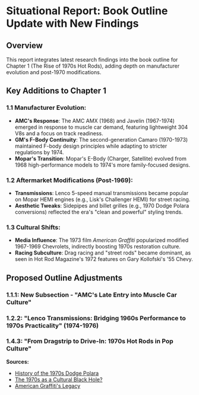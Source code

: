 # Situational Report: Book Outline Update with New Findings

## Overview
This report integrates latest research findings into the book outline for Chapter 1 (The Rise of 1970s Hot Rods), adding depth on manufacturer evolution and post-1970 modifications.

## Key Additions to Chapter 1
### 1.1 Manufacturer Evolution:
- **AMC's Response**: The AMC AMX (1968) and Javelin (1967-1974) emerged in response to muscle car demand, featuring lightweight 304 V8s and a focus on track readiness.
- **GM's F-Body Continuity**: The second-generation Camaro (1970-1973) maintained F-body design principles while adapting to stricter regulations by 1974.
- **Mopar's Transition**: Mopar's E-Body (Charger, Satellite) evolved from 1968 high-performance models to 1974's more family-focused designs.

### 1.2 Aftermarket Modifications (Post-1969):
- **Transmissions**: Lenco 5-speed manual transmissions became popular on Mopar HEMI engines (e.g., Lisk's Challenger HEMI) for street racing.
- **Aesthetic Tweaks**: Sidepipes and billet grilles (e.g., 1970 Dodge Polara conversions) reflected the era's "clean and powerful" styling trends.

### 1.3 Cultural Shifts:
- **Media Influence**: The 1973 film *American Graffiti* popularized modified 1967-1969 Chevrolets, indirectly boosting 1970s restoration culture.
- **Racing Subculture**: Drag racing and "street rods" became dominant, as seen in Hot Rod Magazine's 1972 features on Gary Kollofski's '55 Chevy.

## Proposed Outline Adjustments
### 1.1.1: New Subsection - "AMC's Late Entry into Muscle Car Culture"
### 1.2.2: "Lenco Transmissions: Bridging 1960s Performance to 1970s Practicality" (1974-1976)
### 1.4.3: "From Dragstrip to Drive-In: 1970s Hot Rods in Pop Culture"

**Sources:**
- [History of the 1970s Dodge Polara](https://www.hotrod.com/features/70s-cars-designed-as-custom-street-rods-982-1669-160-1)
- [The 1970s as a Cultural Black Hole?](https://www.hotrod.com/features/the-1970s-982-1631-82-1)
- [American Graffiti's Legacy](https://www.history.com/articles/8-hot-rod-heroes-burke-batchelor-muldowney-roth-coddington)